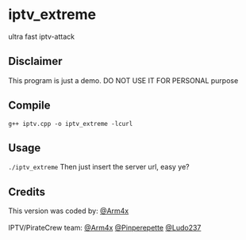 # iptv_extreme
ultra fast iptv-attack

## Disclaimer
This program is just a demo. DO NOT USE IT FOR PERSONAL purpose

## Compile
```g++ iptv.cpp -o iptv_extreme -lcurl```

## Usage
```./iptv_extreme```
Then just insert the server url, easy ye?

## Credits
This version was coded by: [@Arm4x](https://twitter.com/Arm4x)<br><br>
IPTV/PirateCrew team: [@Arm4x](https://twitter.com/Arm4x) [@Pinperepette](https://twitter.com/Pinperepette) [@Ludo237](https://twitter.com/Ludo237)
